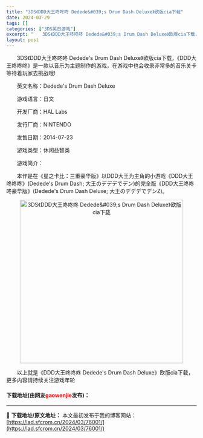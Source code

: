 ```yaml
---
title: "3DS《DDD大王咚咚咚 Dedede&#039;s Drum Dash Deluxe》欧版cia下载"
date: 2024-03-29
tags: []
categories: ["3DS英日游戏"]
excerpt: "　　3DS《DDD大王咚咚咚 Dedede&#039;s Drum Dash Deluxe》欧版cia下载，《DDD大王咚咚咚》是一款以音乐为主题制作的游戏，在游戏中也会收录非常多的音乐关卡等待着玩家去挑战哦! 　　英文名称：Dedede&#039;s Drum Dash Deluxe 　　游戏语言：日&hellip;"
layout: post
---
```


 <p>　　3DS《DDD大王咚咚咚 Dedede&#39;s Drum Dash Deluxe》欧版cia下载，《DDD大王咚咚咚》是一款以音乐为主题制作的游戏，在游戏中也会收录非常多的音乐关卡等待着玩家去挑战哦!</p> <p>　　英文名称：Dedede&#39;s Drum Dash Deluxe</p> <p>　　游戏语言：日文</p> <p>　　开发厂商：HAL Labs</p> <p>　　发行厂商：NINTENDO</p> <p>　　发售日期：2014-07-23</p> <p>　　游戏类型：休闲益智类</p> <p>　　游戏简介：</p> <p>　　本作是在《星之卡比：三重豪华版》以DDD大王为主角的小游戏《DDD大王咚咚咚》(Dedede&#39;s Drum Dash; 大王のデデデでデン)的完全版《DDD大王咚咚咚豪华版》(Dedede&#39;s Drum Dash Deluxe; 大王のデデデでデンZ)。</p> <p align="center"><img align="" border="0" src="https://lad.sfcrom.cn/wp-content/uploads/2024/03/20240329_6606348099bb1.jpg" width="432" alt="3DS《DDD大王咚咚咚 Dedede&amp;#039;s Drum Dash Deluxe》欧版cia下载" /></p> <p>　　以上就是《DDD大王咚咚咚 Dedede&#39;s Drum Dash Deluxe》欧版cia下载，更多内容请持续关注游戏年轮</p> <p><h4>下载地址(由网友<font color="red">gaowenjie</font>发布)：</h4></p> 

---
📖 **下载地址/原文地址：** 本文最初发布于我的博客网站：[https://lad.sfcrom.cn/2024/03/76001/](https://lad.sfcrom.cn/2024/03/76001/)
